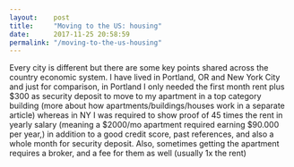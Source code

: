 ```yaml
---
layout:    post
title:     "Moving to the US: housing"
date:      2017-11-25 20:58:59
permalink: "/moving-to-the-us-housing"
---
```


Every city is different but there are some key points shared across the country economic system. I have lived in Portland, OR and New York City and just for comparison, in Portland I only needed the first month rent plus $300 as security deposit to move to my apartment in a top category building (more about how apartments/buildings/houses work in a separate article) whereas in NY I was required to show proof of 45 times the rent in yearly salary (meaning a $2000/mo apartment required earning $90.000 per year,) in addition to a good credit score, past references, and also a whole month for security deposit. Also, sometimes getting the apartment requires a broker, and a fee for them as well (usually 1x the rent)
